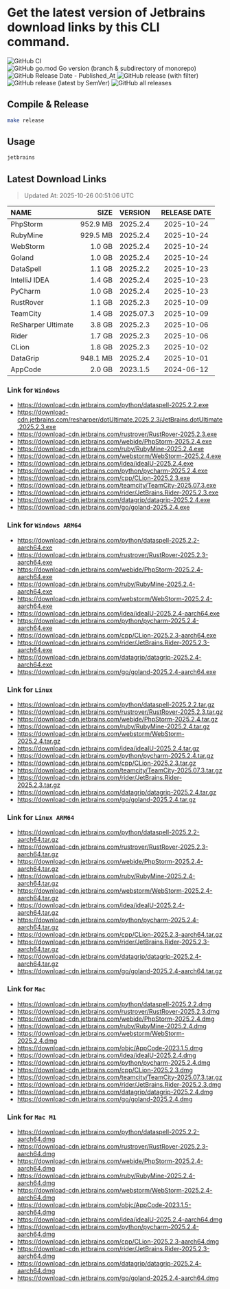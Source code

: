 # Get the latest version of Jetbrains download links by this CLI command.

![GitHub CI](https://github.com/designinlife/jetbrains/actions/workflows/ci.yml/badge.svg)
![GitHub go.mod Go version (branch & subdirectory of monorepo)](https://img.shields.io/github/go-mod/go-version/designinlife/jetbrains/master)
![GitHub Release Date - Published_At](https://img.shields.io/github/release-date/designinlife/jetbrains)
![GitHub release (with filter)](https://img.shields.io/github/v/release/designinlife/jetbrains)
![GitHub release (latest by SemVer)](https://img.shields.io/github/downloads/designinlife/jetbrains/v1.1.12/total)
![GitHub all releases](https://img.shields.io/github/downloads/designinlife/jetbrains/total)

## Compile & Release

```bash
make release
```

## Usage

```bash
jetbrains
```

## Latest Download Links

> Updated At: 2025-10-26 00:51:06 UTC

| NAME | SIZE | VERSION | RELEASE DATE |
| :-- | --: | :-- | :--: |
| PhpStorm | 952.9 MB | 2025.2.4 | 2025-10-24 |
| RubyMine | 929.5 MB | 2025.2.4 | 2025-10-24 |
| WebStorm | 1.0 GB | 2025.2.4 | 2025-10-24 |
| Goland | 1.0 GB | 2025.2.4 | 2025-10-24 |
| DataSpell | 1.1 GB | 2025.2.2 | 2025-10-23 |
| IntelliJ IDEA | 1.4 GB | 2025.2.4 | 2025-10-23 |
| PyCharm | 1.0 GB | 2025.2.4 | 2025-10-23 |
| RustRover | 1.1 GB | 2025.2.3 | 2025-10-09 |
| TeamCity | 1.4 GB | 2025.07.3 | 2025-10-09 |
| ReSharper Ultimate | 3.8 GB | 2025.2.3 | 2025-10-06 |
| Rider | 1.7 GB | 2025.2.3 | 2025-10-06 |
| CLion | 1.8 GB | 2025.2.3 | 2025-10-02 |
| DataGrip | 948.1 MB | 2025.2.4 | 2025-10-01 |
| AppCode | 2.0 GB | 2023.1.5 | 2024-06-12 |

### Link for `Windows`

* <https://download-cdn.jetbrains.com/python/dataspell-2025.2.2.exe>
* <https://download-cdn.jetbrains.com/resharper/dotUltimate.2025.2.3/JetBrains.dotUltimate.2025.2.3.exe>
* <https://download-cdn.jetbrains.com/rustrover/RustRover-2025.2.3.exe>
* <https://download-cdn.jetbrains.com/webide/PhpStorm-2025.2.4.exe>
* <https://download-cdn.jetbrains.com/ruby/RubyMine-2025.2.4.exe>
* <https://download-cdn.jetbrains.com/webstorm/WebStorm-2025.2.4.exe>
* <https://download-cdn.jetbrains.com/idea/ideaIU-2025.2.4.exe>
* <https://download-cdn.jetbrains.com/python/pycharm-2025.2.4.exe>
* <https://download-cdn.jetbrains.com/cpp/CLion-2025.2.3.exe>
* <https://download-cdn.jetbrains.com/teamcity/TeamCity-2025.07.3.exe>
* <https://download-cdn.jetbrains.com/rider/JetBrains.Rider-2025.2.3.exe>
* <https://download-cdn.jetbrains.com/datagrip/datagrip-2025.2.4.exe>
* <https://download-cdn.jetbrains.com/go/goland-2025.2.4.exe>

### Link for `Windows ARM64`

* <https://download-cdn.jetbrains.com/python/dataspell-2025.2.2-aarch64.exe>
* <https://download-cdn.jetbrains.com/rustrover/RustRover-2025.2.3-aarch64.exe>
* <https://download-cdn.jetbrains.com/webide/PhpStorm-2025.2.4-aarch64.exe>
* <https://download-cdn.jetbrains.com/ruby/RubyMine-2025.2.4-aarch64.exe>
* <https://download-cdn.jetbrains.com/webstorm/WebStorm-2025.2.4-aarch64.exe>
* <https://download-cdn.jetbrains.com/idea/ideaIU-2025.2.4-aarch64.exe>
* <https://download-cdn.jetbrains.com/python/pycharm-2025.2.4-aarch64.exe>
* <https://download-cdn.jetbrains.com/cpp/CLion-2025.2.3-aarch64.exe>
* <https://download-cdn.jetbrains.com/rider/JetBrains.Rider-2025.2.3-aarch64.exe>
* <https://download-cdn.jetbrains.com/datagrip/datagrip-2025.2.4-aarch64.exe>
* <https://download-cdn.jetbrains.com/go/goland-2025.2.4-aarch64.exe>

### Link for `Linux`

* <https://download-cdn.jetbrains.com/python/dataspell-2025.2.2.tar.gz>
* <https://download-cdn.jetbrains.com/rustrover/RustRover-2025.2.3.tar.gz>
* <https://download-cdn.jetbrains.com/webide/PhpStorm-2025.2.4.tar.gz>
* <https://download-cdn.jetbrains.com/ruby/RubyMine-2025.2.4.tar.gz>
* <https://download-cdn.jetbrains.com/webstorm/WebStorm-2025.2.4.tar.gz>
* <https://download-cdn.jetbrains.com/idea/ideaIU-2025.2.4.tar.gz>
* <https://download-cdn.jetbrains.com/python/pycharm-2025.2.4.tar.gz>
* <https://download-cdn.jetbrains.com/cpp/CLion-2025.2.3.tar.gz>
* <https://download-cdn.jetbrains.com/teamcity/TeamCity-2025.07.3.tar.gz>
* <https://download-cdn.jetbrains.com/rider/JetBrains.Rider-2025.2.3.tar.gz>
* <https://download-cdn.jetbrains.com/datagrip/datagrip-2025.2.4.tar.gz>
* <https://download-cdn.jetbrains.com/go/goland-2025.2.4.tar.gz>

### Link for `Linux ARM64`

* <https://download-cdn.jetbrains.com/python/dataspell-2025.2.2-aarch64.tar.gz>
* <https://download-cdn.jetbrains.com/rustrover/RustRover-2025.2.3-aarch64.tar.gz>
* <https://download-cdn.jetbrains.com/webide/PhpStorm-2025.2.4-aarch64.tar.gz>
* <https://download-cdn.jetbrains.com/ruby/RubyMine-2025.2.4-aarch64.tar.gz>
* <https://download-cdn.jetbrains.com/webstorm/WebStorm-2025.2.4-aarch64.tar.gz>
* <https://download-cdn.jetbrains.com/idea/ideaIU-2025.2.4-aarch64.tar.gz>
* <https://download-cdn.jetbrains.com/python/pycharm-2025.2.4-aarch64.tar.gz>
* <https://download-cdn.jetbrains.com/cpp/CLion-2025.2.3-aarch64.tar.gz>
* <https://download-cdn.jetbrains.com/rider/JetBrains.Rider-2025.2.3-aarch64.tar.gz>
* <https://download-cdn.jetbrains.com/datagrip/datagrip-2025.2.4-aarch64.tar.gz>
* <https://download-cdn.jetbrains.com/go/goland-2025.2.4-aarch64.tar.gz>

### Link for `Mac`

* <https://download-cdn.jetbrains.com/python/dataspell-2025.2.2.dmg>
* <https://download-cdn.jetbrains.com/rustrover/RustRover-2025.2.3.dmg>
* <https://download-cdn.jetbrains.com/webide/PhpStorm-2025.2.4.dmg>
* <https://download-cdn.jetbrains.com/ruby/RubyMine-2025.2.4.dmg>
* <https://download-cdn.jetbrains.com/webstorm/WebStorm-2025.2.4.dmg>
* <https://download-cdn.jetbrains.com/objc/AppCode-2023.1.5.dmg>
* <https://download-cdn.jetbrains.com/idea/ideaIU-2025.2.4.dmg>
* <https://download-cdn.jetbrains.com/python/pycharm-2025.2.4.dmg>
* <https://download-cdn.jetbrains.com/cpp/CLion-2025.2.3.dmg>
* <https://download-cdn.jetbrains.com/teamcity/TeamCity-2025.07.3.tar.gz>
* <https://download-cdn.jetbrains.com/rider/JetBrains.Rider-2025.2.3.dmg>
* <https://download-cdn.jetbrains.com/datagrip/datagrip-2025.2.4.dmg>
* <https://download-cdn.jetbrains.com/go/goland-2025.2.4.dmg>

### Link for `Mac M1`

* <https://download-cdn.jetbrains.com/python/dataspell-2025.2.2-aarch64.dmg>
* <https://download-cdn.jetbrains.com/rustrover/RustRover-2025.2.3-aarch64.dmg>
* <https://download-cdn.jetbrains.com/webide/PhpStorm-2025.2.4-aarch64.dmg>
* <https://download-cdn.jetbrains.com/ruby/RubyMine-2025.2.4-aarch64.dmg>
* <https://download-cdn.jetbrains.com/webstorm/WebStorm-2025.2.4-aarch64.dmg>
* <https://download-cdn.jetbrains.com/objc/AppCode-2023.1.5-aarch64.dmg>
* <https://download-cdn.jetbrains.com/idea/ideaIU-2025.2.4-aarch64.dmg>
* <https://download-cdn.jetbrains.com/python/pycharm-2025.2.4-aarch64.dmg>
* <https://download-cdn.jetbrains.com/cpp/CLion-2025.2.3-aarch64.dmg>
* <https://download-cdn.jetbrains.com/rider/JetBrains.Rider-2025.2.3-aarch64.dmg>
* <https://download-cdn.jetbrains.com/datagrip/datagrip-2025.2.4-aarch64.dmg>
* <https://download-cdn.jetbrains.com/go/goland-2025.2.4-aarch64.dmg>
